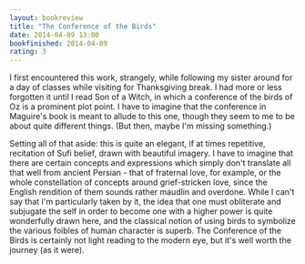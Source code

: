 ```yaml
---
layout: bookreview
title: "The Conference of the Birds"
date: 2014-04-09 13:00
bookfinished: 2014-04-09
rating: 3
---
```


I first encountered this work, strangely, while following my sister around for a day of classes while visiting for Thanksgiving break.  I had more or less forgotten it until I read Son of a Witch, in which a conference of the birds of Oz is a prominent plot point.  I have to imagine that the conference in Maguire's book is meant to allude to this one, though they seem to me to be about quite different things.  (But then, maybe I'm missing something.)



Setting all of that aside: this is quite an elegant, if at times repetitive, recitation of Sufi belief, drawn with beautiful imagery.  I have to imagine that there are certain concepts and expressions which simply don't translate all that well from ancient Persian - that of fraternal love, for example, or the whole constellation of concepts around grief-stricken love, since the English rendition of them sounds rather maudlin and overdone.  While I can't say that I'm particularly taken by it, the idea that one must obliterate and subjugate the self in order to become one with a higher power is quite wonderfully drawn here, and the classical notion of using birds to symbolize the various foibles of human character is superb.  The Conference of the Birds is certainly not light reading to the modern eye, but it's well worth the journey (as it were).